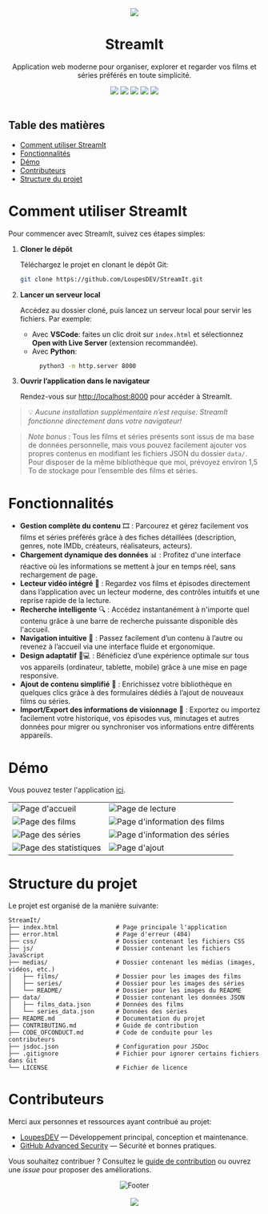 <div align="center">
    <img src="medias/README/header.png">
</div>

<h1 align="center">StreamIt</h1>

<div align="center">
    <p>Application web moderne pour organiser, explorer et regarder vos films et séries préférés en toute simplicité.</p>
    <img src="https://m3-markdown-badges.vercel.app/stars/9/3/LoupesDEV/StreamIt">
    <img src="https://ziadoua.github.io/m3-Markdown-Badges/badges/HTML/html3.svg">
    <img src="https://ziadoua.github.io/m3-Markdown-Badges/badges/CSS/css3.svg">
    <img src="https://ziadoua.github.io/m3-Markdown-Badges/badges/Javascript/javascript3.svg">
    <img src="https://ziadoua.github.io/m3-Markdown-Badges/badges/JSON/json3.svg">
</div>

<br>

## Table des matières

- [Comment utiliser StreamIt](#comment-utiliser-streamit)
- [Fonctionnalités](#fonctionnalités)
- [Démo](#démo)
- [Contributeurs](#contributeurs)
- [Structure du projet](#structure-du-projet)

# Comment utiliser StreamIt

Pour commencer avec StreamIt, suivez ces étapes simples:

1. **Cloner le dépôt**

   Téléchargez le projet en clonant le dépôt Git:
   ```bash
   git clone https://github.com/LoupesDEV/StreamIt.git
   ```

2. **Lancer un serveur local**

   Accédez au dossier cloné, puis lancez un serveur local pour servir les fichiers. Par exemple:
    - Avec **VSCode**: faites un clic droit sur `index.html` et sélectionnez **Open with Live Server** (extension
      recommandée).
    - Avec **Python**:
      ```bash
        python3 -m http.server 8000
      ```

3. **Ouvrir l’application dans le navigateur**

   Rendez-vous sur [http://localhost:8000](http://localhost:8000) pour accéder à StreamIt.

> 💡 *Aucune installation supplémentaire n’est requise: StreamIt fonctionne directement dans votre navigateur!*

> *Note bonus* : Tous les films et séries présents sont issus de ma base de données personnelle, mais vous pouvez facilement ajouter vos propres contenus en modifiant les fichiers JSON du dossier `data/`.
> Pour disposer de la même bibliothèque que moi, prévoyez environ 1,5 To de stockage pour l’ensemble des films et séries.

# Fonctionnalités

- **Gestion complète du contenu** 🎞️ : Parcourez et gérez facilement vos films et séries préférés grâce à des fiches détaillées (description, genres, note IMDb, créateurs, réalisateurs, acteurs).
- **Chargement dynamique des données** 📊 : Profitez d'une interface réactive où les informations se mettent à jour en temps réel, sans rechargement de page.
- **Lecteur vidéo intégré** 🎥 : Regardez vos films et épisodes directement dans l’application avec un lecteur moderne, des contrôles intuitifs et une reprise rapide de la lecture.
- **Recherche intelligente** 🔍 : Accédez instantanément à n'importe quel contenu grâce à une barre de recherche puissante disponible dès l'accueil.
- **Navigation intuitive** 🧭 : Passez facilement d’un contenu à l’autre ou revenez à l’accueil via une interface fluide et ergonomique.
- **Design adaptatif** 📱💻 : Bénéficiez d’une expérience optimale sur tous vos appareils (ordinateur, tablette, mobile) grâce à une mise en page responsive.
- **Ajout de contenu simplifié** 📝 : Enrichissez votre bibliothèque en quelques clics grâce à des formulaires dédiés à l’ajout de nouveaux films ou séries.
- **Import/Export des informations de visionnage** 🔄 : Exportez ou importez facilement votre historique, vos épisodes vus, minutages et autres données pour migrer ou synchroniser vos informations entre différents appareils.

# Démo

Vous pouvez tester l'application [ici](https://www.matheo-pichotmoise.fr/StreamIt).

<div align="center">
    <table>
        <tr>
            <td><img src="medias/README/accueil.png" alt="Page d'accueil"/></td>
            <td><img src="medias/README/watching.png" alt="Page de lecture"/></td>
        </tr>
        <tr>
            <td><img src="medias/README/films.png" alt="Page des films"/></td>
            <td><img src="medias/README/films_info.png" alt="Page d'information des films"/></td>
        </tr>
        <tr>
            <td><img src="medias/README/series.png" alt="Page des séries"/></td>
            <td><img src="medias/README/series_info.png" alt="Page d'information des séries"/></td>
        <tr>
            <td><img src="medias/README/stats.png" alt="Page des statistiques"/></td>
            <td><img src="medias/README/add.png" alt="Page d'ajout"/></td>
        </tr>
    </table>
</div>

# Structure du projet

Le projet est organisé de la manière suivante:

```
StreamIt/
├── index.html                # Page principale l'application
├── error.html                # Page d'erreur (404)
├── css/                      # Dossier contenant les fichiers CSS
├── js/                       # Dossier contenant les fichiers JavaScript
├── medias/                   # Dossier contenant les médias (images, vidéos, etc.)
│   ├── films/                # Dossier pour les images des films
│   ├── series/               # Dossier pour les images des séries
│   └── README/               # Dossier pour les images du README
├── data/                     # Dossier contenant les données JSON
│   ├── films_data.json       # Données des films
│   └── series_data.json      # Données des séries
├── README.md                 # Documentation du projet
├── CONTRIBUTING.md           # Guide de contribution
├── CODE_OFCONDUCT.md         # Code de conduite pour les contributeurs
├── jsdoc.json                # Configuration pour JSDoc
├── .gitignore                # Fichier pour ignorer certains fichiers dans Git
└── LICENSE                   # Fichier de licence
```

# Contributeurs

Merci aux personnes et ressources ayant contribué au projet:

- [LoupesDEV](https://github.com/LoupesDEV) — Développement principal, conception et maintenance.
- [GitHub Advanced Security](https://docs.github.com/en/get-started/learning-about-github/about-github-advanced-security) —
  Sécurité et bonnes pratiques.

Vous souhaitez contribuer ? Consultez le [guide de contribution](CONTRIBUTING.md) ou ouvrez une *issue* pour proposer
des améliorations.

<p align="center">
    <img alt="Footer" src="https://i.imgur.com/9Ojjug7.png">
    <br><br>
    <img src="https://ziadoua.github.io/m3-Markdown-Badges/badges/LicenceGPLv3/licencegplv33.svg">
</p>
